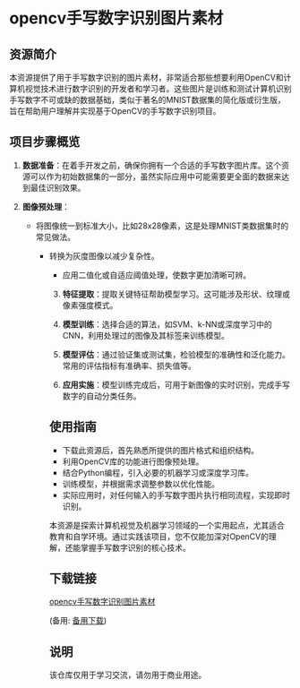 # opencv手写数字识别图片素材

## 资源简介

本资源提供了用于手写数字识别的图片素材，非常适合那些想要利用OpenCV和计算机视觉技术进行数字识别的开发者和学习者。这些图片是训练和测试计算机识别手写数字不可或缺的数据基础，类似于著名的MNIST数据集的简化版或衍生版，旨在帮助用户理解并实现基于OpenCV的手写数字识别项目。

## 项目步骤概览

1. **数据准备**：在着手开发之前，确保你拥有一个合适的手写数字图片库。这个资源可以作为初始数据集的一部分，虽然实际应用中可能需要更全面的数据来达到最佳识别效果。

2. **图像预处理**：
   - 将图像统一到标准大小，比如28x28像素，这是处理MNIST类数据集时的常见做法。
      - 转换为灰度图像以减少复杂性。
         - 应用二值化或自适应阈值处理，使数字更加清晰可辨。

         3. **特征提取**：提取关键特征帮助模型学习。这可能涉及形状、纹理或像素强度模式。

         4. **模型训练**：选择合适的算法，如SVM、k-NN或深度学习中的CNN，利用处理过的图像及其标签来训练模型。

         5. **模型评估**：通过验证集或测试集，检验模型的准确性和泛化能力。常用的评估指标有准确率、损失值等。

         6. **应用实施**：模型训练完成后，可用于新图像的实时识别，完成手写数字的自动分类任务。

         ## 使用指南

         - 下载此资源后，首先熟悉所提供的图片格式和组织结构。
         - 利用OpenCV库的功能进行图像预处理。
         - 结合Python编程，引入必要的机器学习或深度学习库。
         - 训练模型，并根据需求调整参数以优化性能。
         - 实际应用时，对任何输入的手写数字图片执行相同流程，实现即时识别。

         本资源是探索计算机视觉及机器学习领域的一个实用起点，尤其适合教育和自学环境。通过实践该项目，您不仅能加深对OpenCV的理解，还能掌握手写数字识别的核心技术。

         ## 下载链接
         [opencv手写数字识别图片素材](https://pan.quark.cn/s/bb50e5039dd9) 

         (备用: [备用下载](https://pan.baidu.com/s/1mPuRvQPQu6_SgWOOVNWLiQ?pwd=1234))

         ## 说明

         该仓库仅用于学习交流，请勿用于商业用途。
